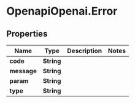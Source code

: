 # OpenapiOpenai.Error

## Properties

Name | Type | Description | Notes
------------ | ------------- | ------------- | -------------
**code** | **String** |  | 
**message** | **String** |  | 
**param** | **String** |  | 
**type** | **String** |  | 


